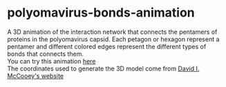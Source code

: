# polyomavirus-bonds-animation
A 3D animation of the interaction network that connects the pentamers of proteins in the polyomavirus capsid. Each petagon or hexagon represent a pentamer and different colored edges represent the different types of bonds that connects them.  
You can try this animation [here](https://quentinrsl.github.io/polyomavirus-bonds-animation/)  
The coordinates used to generate the 3D model come from [David I. McCooey's website](http://dmccooey.com/polyhedra)
